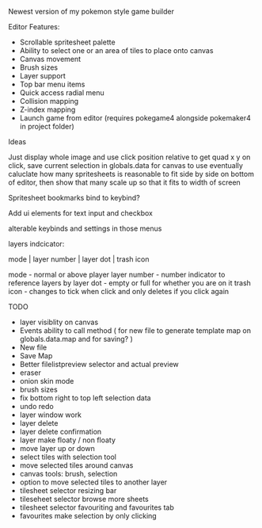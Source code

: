 Newest version of my pokemon style game builder

Editor Features:
  - Scrollable spritesheet palette
  - Ability to select one or an area of tiles to place onto canvas
  - Canvas movement
  - Brush sizes
  - Layer support
  - Top bar menu items
  - Quick access radial menu
  - Collision mapping
  - Z-index mapping
  - Launch game from editor (requires pokegame4 alongside pokemaker4 in project folder)





Ideas

Just display whole image and use click position relative to get quad x y
on click, save current selection in globals.data for canvas to use eventually
caluclate how many spritesheets is reasonable to fit side by side on bottom of editor, then show that many
scale up so that it fits to width of screen

Spritesheet bookmarks bind to keybind?

Add ui elements for text input and checkbox

alterable keybinds and settings in those menus

layers indcicator:

mode | layer number | layer dot | trash icon

mode - normal or above player
layer number - number indicator to reference layers by
layer dot - empty or full for whether you are on it
trash icon - changes to tick when click and only deletes if you click again


TODO

- layer visiblity on canvas
- Events ability to call method ( for new file to generate template map on globals.data.map and for saving? )
- New file
- Save Map
- Better filelistpreview selector and actual preview
- eraser 
- onion skin mode
- brush sizes
- fix bottom right to top left selection data
- undo redo
- layer window work
- layer delete
- layer delete confirmation
- layer make floaty / non floaty
- move layer up or down
- select tiles with selection tool 
- move selected tiles around canvas
- canvas tools: brush, selection
- option to move selected tiles to another layer
- tilesheet selector resizing bar
- tileseheet selector browse more sheets
- tilesheet selector favouriting and favourites tab
- favourites make selection by only clicking